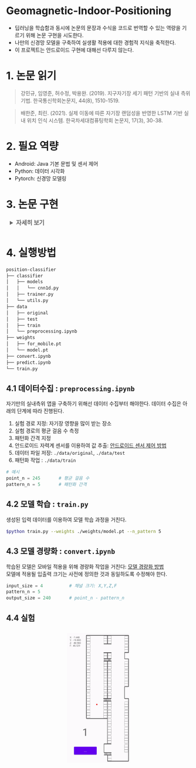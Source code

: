 # Geomagnetic-Indoor-Positioning
- 딥러닝을 학습함과 동시에 논문의 문장과 수식을 코드로 번역할 수 있는 역량을 기르기 위해 논문 구현을 시도한다.
- 나만의 신경망 모델을 구축하여 실생활 적용에 대한 경험적 지식을 축적한다.
- 이 프로젝트는 안드로이드 구현에 대해선 다루지 않는다.

# **1. 논문 읽기**
>강민규, 임영준, 허수정, 박용완. (2019). 지구자기장 세기 패턴 기반의 실내 측위 기법. 한국통신학회논문지, 44(8), 1510-1519.

>배한준, 최린. (2021). 실제 이동에 따른 자기장 랜덤성을 반영한  LSTM 기반 실내 위치 인식 시스템. 한국차세대컴퓨팅학회 논문지, 17(3), 30-38.

# **2. 필요 역량**
- Android: Java 기본 문법 및 센서 제어
- Python: 데이터 시각화
- Pytorch: 신경망 모델링

# **3. 논문 구현**
<details>
<summary style="margin: 10px; font-weight:bold; color:#666; font-size:16px">자세히 보기</summary>
<div markdown="1">

## **3.1 주제 소개**
### **3.1.1 GPS**
최근 건물의 크기는 커져가고 구조물 또한 복잡해지고 있기 때문에 현재 위치를 측정할 수 있는 기술의 필요성이 커져가고 있다. 현재 우리는 GPS를 이용한 실외 길 안내 서비스를 유용하게 사용해오고 있지만 대부분의 사람들은 실내에서 시간을 보내기 때문에 실내 위치 서비스를 제공하는 기술에 대한 강한 수요가 남아 있다.
### **3.1.2 IPS**
GPS는 실외 공간에서만 동작한다는 한계가 있다. 실내의 사용자에게까지 그 신호가 미약하기 때문에 높은 정확도를 바랄 수 없다. 실내 위치 추적이라 불리는 IPS는 GPS 신호가 충분히 강하지 않은 밀폐된 공간 내에서 사람이나 물체를 찾는 데 사용되는 장치 네트워크이다. GPS가 지구 어디에서나 물체를 찾는 데 도움이 되는 것처럼, IPS는 동일하지만 기차역과 같은 넓은 실내 공간에서 쇼핑몰, 병원 및 지하 위치에서 물체의 위치를 정확하게 찾아낼 수 있다.
### **3.1.3 비전파 자원: 지구자기장**
실내 측위를 위한 여러가지 방법들이 제안되고 있다. 대표적인 측위 자원으로 전파와 비전파로 나눌 수 있는데, 전파 자원은 WIFI, 비콘, 블루투스 등과 같은 장치를 사용한 방법이 대표적이다. 하지만 이런 기술들은 전력소모와 설치비용의 문제가 있으며, 전파간섭으로 인해 정확한 실내 측위에 어려움이 있다. 또한, 시간 축 방향으로 측정되는 값이 일정하지 않기 때문에 측위 성능이 낮아질 수 있다.

반면, 스마트폰에 내장되어 있는 센서를 이용한 실내 측위 방법이 있다. 그 중 자력계 센서는 비전파 자원인 지구자기장을 이용하기 대문에 전파 자원의 고질적인 전파 간섭의 문제를 해결할 수 있으며, 무엇보다도 지구 고유의 자원을 사용하기 때문에 인프라 구축의 문제에서도 자유로울 수 있다. 뿐만 아니라 지구자기장은 일반적인 전파자원과 달리 시간 축 방향으로 거의 일정하게 유지되기 때문에 특정 위치에 대한 값의 고유성을 보다 쉽게 갖출 수 있다.
### **3.1.4 지구자기장 세기**
스마트폰에 내장된 지자기 센서는 방위 정보를 얻을 수 있다. 지자기 센서에는 X, Y, Z의 3축 타입이 있으며, 그 방향의 자력치를 계측한다. 수집한 3개의 데이터로 아래와 같이 지구자기장 전체 세기를 구할 수 있다.
$$\rm{Mag_F} = \sqrt{{Mag_X}^2+{Mag_Y}^2+{Mag_Z}^2}$$
<p align="center" style="color:gray">
    <img src="./img/10.png" width="50%" style="padding: 10px; margin:0;" alt="지자기세기"/><br/>
    <지자기센서 값>
</p>

### **3.1.5 지구자기장 왜곡현상**
실내에서의 지구자기장은 실외와 달리 세기 분포도가 다양하다. 그 이유는 건물 주재료인 철근, 콘크리트, H 빔과 설치 구조물, 전자기기 등에 의해 지구자기장 교란 및 변화가 일어나기 때문이다. 
    
왜곡현상은 현재 위치를 측정함에 있어 필수적인 환경 조건이다. 실외와 달리 실내에서는 지점마다 그 세기가 다양하기 때문에 위치적 고유성을 가지기 위한 좋은 데이터로써 활용될 수 있다.
## **3.2 기존 실내 측위 기술**
### **3.2.2 기종마다 다른 지구자기장 세기**
기존의 지구자기장 세기 기반의 실내 측위 방법은 $\rm{Mag_F}$ 값만을 사용하여 지점마다의 고유한 지문으로써 사용되는데, 스마트폰에 내장된 자력계 센서가 민감하고, 기종마다 서로 다른 자력계 센서가 내장되어 있어 동일 지점에서 서로 다른 지구자기장 세기가 수집되는 문제점이 있다.
<p align="center" style="color:gray">
    <img src="./img/01.png" width="50%" style="padding: 0; margin:0;" alt="기종마다 다른 지구자기장 세기"/><br/>
    <기종마다 다른 지구자기장 세기>
</p>

### **3.2.3 미미한 지구자기장 왜곡현상**
또한, 건물에 사용된 건축 재료에 따라 그 왜곡의 정도도 다르기 때문에 장소에 따라 지자기 값의 변화 폭이 좁을 수 있다. 폭이 좁다는 것은 지점마다 표현할 수 있는 좌표의 수가 줄어들기 때문에 이것은 측위 성능을 저하시키는 큰 요인이 될 수 있다. 즉, 기본의 측위 기법은 단일 값으로만 좌표를 추출해내기 때문에 아래 그림과 같이 세기 분포 범위가 좁을수록 비슷한 값을 가진 여러 지점이 존재할 수 있다는 것이다.
<div align="center" style="display:flex; margin-top:10px">
    <p align="center" style="color:gray">
        <img src="./img/02.png" style="padding: 0; margin:0;" alt="표현가능범위1"/><br/>
        <왜곡 현상이 적은 곳>
    </p>
    <p align="center" style="color:gray">
        <img src="./img/03.png" style="padding: 0; margin:0;" alt="표현가능범위2"/><br/>
        <왜곡 현상이 많은 곳>
    </p>
</div>

<br/>

## **3.3 제안 기법**
자연어 처리에 사용되는 1D 합성곱 신경망을 사용하여 지자기 변화 패턴을 제안 기법의 자원으로 사용하는 것이다. 이 기법은 현재 측정되는 지자기 세기 값 뿐만 아니라 과거 측정된 지자기 세기 값 또한 받아들여 그 관계성을 추가하여 측위 성능을 개선한다.
### **3.3.1 데이터 수집**
<p align="center" style="color:gray">
    <img src="./img/04.png" width="75%" style="padding: 10px; margin: 0;" alt="계명아트센터 지하주차장"/><br/>
    <계명아트센터 지하주차장>
</p>

실내 측위의 실험 공간은 계명아트센터 지하주차장을 대상으로 진행했다. 일자형 복도와 코너가 있는 환경으로 구성되어있으며, 평균 총 걸음 수는 245걸음(약 150m)이다. 데이터 수집 조건은 다음과 같다.<br/>
- 3개의 서로 다른 기종(Galaxy s8, s10, s21)
- 스마트폰 높이는 사용자 명치 부군, 기울기는 수평으로 고정
- 일정한 속도로 보행
- 10Hz 샘플링 속도
- 보행거리 5 걸음에 대한 지구자기장 세기 변화 패턴 생성

### **3.3.2 데이터 전처리**
먼저 지정된 경로의 지하주차장을 일정한 속도로 보행하면서 기록된 무작위 길이(N)의 데이터 파일들을 각 데이터 파일마다 245걸음 길이로 맞추도록 정돈한다. 각 데이터 파일은 걸음마다 $\rm{Mag_X,Mag_Y,Mag_Z,Mag_F}$ 총 4개의 값이 저장되어 있다.
```python
for i, path in enumerate(data_list):
    df = pd.read_table(path, sep=" ", dtype='f')
    x[i].append(pd.DataFrame(
        df, 
        columns=['X', 'Y', 'Z', 'F'], 
        index=np.linspace(0, len(df)-1, 
        point_n, 
        endpoint=True, 
        dtype='i')
    ))
```
<p align="center" style="color:gray">
    <img src="./img/05.png" width="80%" style="padding: 10px; margin: 0;" alt="데이터 전처리1"/>
</p>

### **데이터 패턴화**
정돈된 입력 데이터는 아래 그림과 같이 5 걸음의 패턴을 1걸음씩 슬라이딩 하여 6450개의 패턴을 생성한다. 또한, 입력 데이터에 대해 도출되기를 원하는 출력 데이터의 크기는 0부터 239 범위의 라벨을 가지며, 총 크기는 240이 된다.
```python
for i in range(sample_size):
    for j in range(point_n - pattern_n):    # 슬라이딩 횟수
        px[i].append(x[i*point_n+j:i*point_n+j+pattern_n])
        py.append(j)
```
<p align="center" style="color:gray">
    <img src="./img/06.png" width="80%" style="padding: 10px; margin: 0;" alt="데이터 전처리2"/>
</p>
아래 그림은 0번 라벨로 도출되기를 원하는 0번부터 4번 지점까지의 지자기 세기 변화 패턴과 1번 라벨로 도출되기를 원하는 1번부터 5번 지점까지의 지자기 세기 변화 패턴을, 그 뒤를 이어 2번 라벨로 도출되기를 원하는 2번부터 6번 지점까지의 지자기 세기 변화 패턴을 도식화하여 그린 것이다.
<p align="center" style="color:gray">
    <img src="./img/07.png" width="80%" style="padding: 10px; margin: 0;" alt="데이터 전처리3"/>
</p>

### **3.3.3 합성곱 신경망과 LSTM**
1. 데이터 전처리과정을 통해 얻어진 학습 데이터 파일은 합성곱 신경망을 통해 학습된다. 심층 신경망의 한 종류인 합성곱 신경망은 이미지 인식 알고리즘에 있어 좋은 성능을 보여준다.
2. 특히 Conv1D는 시계열 데이터에 대해서 중요한 정보를 추출해낼 수 있다. **특징 융합 계층**에서 자력계 센서 값과 같은 1차원 데이터를 1차원 컨볼루션 신경망을 사용하여 서로 다른 변수를 결합하고 변수 간의 공간적 상관관계를 추출한다. Conv1D는 한 차원에 대한 커널 슬라이딩을 통해 공간적 상관관계를 추출한다. 
3. 이어서 **LSTM 기반 시계열 예측 계층**을 추가하여 다변량 입력 데이터에 대해 학습 적응력 문제를 완화할 수 있도록 하였다. LSTM 모델에 드롭아웃 옵션을 추가하여 과적합 문제를 방지한다. 
4. 마지막으로 다중 분류 문제를 위한 **소프트맥스 함수**를 사용하여 0부터 239지점까지 가장 높은 확률의 한 지점을 선택하여 결과를 도출한다.
<p align="center" style="color:gray">
    <img src="./img/08.png" width="90%" style="padding: 10px; margin: 0;" alt="모델"/>
</p>

### **3.3.4 모델 경량화**
학습된 모델을 모바일에 적용시키기 위해서 경량화 작업이 필수적이다.

### **3.3.5 실험 결과**
측위 실험은 데이터 수집 경로와 동일하다. 각 기법에 대해 3개의 기종을 모두 사용하여 데이터를 수집하여 학습한 후 실험해본 결과, 기존 기법을 사용한 것에 비해 제안 기법을 사용할 때, 기기 종류와 상관없이 비슷한 평균 성능을 낼 수 있음을 알 수 있다.
<p align="center" style="color:gray">
    <img src="./img/09.png" width=60%" style="padding: 10px; margin: 0;" alt="모델"/>
</p>

</div>
</details>

# **4. 실행방법**
```bash
position-classifier
├── classifier
│   ├── models
│   │   └── cnn1d.py
│   ├── trainer.py
│   └── utils.py
├── data
│   ├── original
│   ├── test
│   ├── train
│   └── preprocessing.ipynb
├── weights
│   ├── for_mobile.pt
│   └── model.pt
├── convert.ipynb
├── predict.ipynb
└── train.py
```
## **4.1 데이터수집** : `preprocessing.ipynb`
자기만의 실내측위 앱을 구축하기 위해선 데이터 수집부터 해야한다. 데이터 수집은 아래의 단계에 따라 진행된다.
1. 실험 경로 지정: 자기장 영향을 많이 받는 장소
2. 실험 경로의 평균 걸음 수 측정
3. 패턴화 간격 지정
3. 안드로이드 자력계 센서를 이용하여 값 추출: [안드로이드 센서 제어 방법](https://developer.android.com/guide/topics/sensors/sensors_overview?hl=ko)
5. 데이터 파일 저장: `./data/original`, `./data/test`
6. 패턴화 작업 : `./data/train`
```python
# 예시
point_n = 245       # 평균 걸음 수
pattern_n = 5       # 패턴화 간격
```

## **4.2 모델 학습** : `train.py`
생성된 입력 데이터를 이용하여 모델 학습 과정을 거친다.
```bash
$python train.py --weights ./weights/model.pt --n_pattern 5
```

## **4.3 모델 경량화** : `convert.ipynb`
학습된 모델은 모바일 적용을 위해 경량화 작업을 거친다: [모델 경량화 방법](https://hwanny-yy.tistory.com/8) <br/>
모델에 적용될 입출력 크기는 사전에 정의한 것과 동일하도록 수정해야 한다.
```python
input_size = 4          # 채널 크기: X,Y,Z,F
pattern_n = 5
output_size = 240       # point_n - pattern_n
```

## **4.4 실험**
<div align="center">
    <img src="./img/test.gif" width="34%" style="padding: 10px; margin: 0;" alt="모델"/>
</div>
